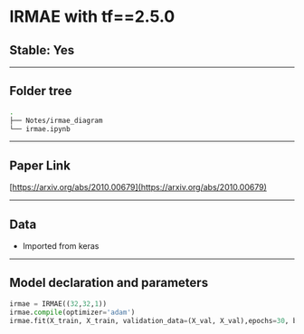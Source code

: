 # IRMAE with tf==2.5.0
## Stable: Yes

---

## Folder tree 
```bash
.
├── Notes/irmae_diagram
└── irmae.ipynb
```

---

## Paper Link
[https://arxiv.org/abs/2010.00679](https://arxiv.org/abs/2010.00679)

---

## Data
* Imported from keras
---

## Model declaration and parameters
```Python
irmae = IRMAE((32,32,1))
irmae.compile(optimizer='adam')
irmae.fit(X_train, X_train, validation_data=(X_val, X_val),epochs=30, batch_size=32)
```
